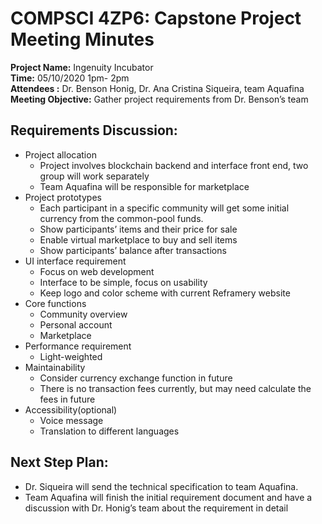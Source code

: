 # COMPSCI 4ZP6: Capstone Project Meeting Minutes

**Project Name:**       Ingenuity Incubator <br>
**Time:**               05/10/2020 1pm- 2pm <br>
**Attendees :**         Dr. Benson Honig, Dr. Ana Cristina Siqueira, team Aquafina   <br>
**Meeting Objective:**  Gather project requirements from Dr. Benson’s team   <br>


## Requirements Discussion:
* Project allocation
   * Project involves blockchain backend and interface front end, two group will work separately
   * Team Aquafina will be responsible for marketplace
* Project prototypes
   * Each participant in a specific community will get some initial currency from the common-pool funds. 
   * Show participants’ items and their price for sale 
   * Enable virtual marketplace to buy and sell items
   * Show participants’ balance after transactions
* UI interface requirement
   * Focus on web development
   * Interface to be simple, focus on usability
   * Keep logo and color scheme with current Reframery website
* Core functions
   * Community overview
   * Personal account
   * Marketplace
* Performance requirement
   * Light-weighted
* Maintainability
   * Consider currency exchange function in future
   * There is no transaction fees currently, but may need calculate the fees in future
* Accessibility(optional)
   * Voice message
   * Translation to different languages

## Next Step Plan: 
* Dr. Siqueira will send the technical specification to team Aquafina.
* Team Aquafina will finish the initial requirement document and have a discussion with Dr. Honig’s team about the requirement in detail
